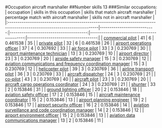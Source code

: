 #Occupation aircraft marshaller
##Number skills 13
###Similar occupations:
| occupation                                                                                                                  |   skills in this occupation |   skills that match aircraft marshaller |   percentage match with aircraft marshaller |   skills not in aircraft marshaller |
|:----------------------------------------------------------------------------------------------------------------------------|----------------------------:|----------------------------------------:|--------------------------------------------:|------------------------------------:|
| [commercial pilot](commercial_pilot.md)                                                                                     |                          41 |                                       6 |                                    0.461538 |                                  35 |
| [private pilot](private_pilot.md)                                                                                           |                          32 |                                       6 |                                    0.461538 |                                  26 |
| [airport operations officer](airport_operations_officer.md)                                                                 |                          37 |                                       4 |                                    0.307692 |                                  33 |
| [air force pilot](air_force_pilot.md)                                                                                       |                          33 |                                       3 |                                    0.230769 |                                  30 |
| [airport maintenance technician](airport_maintenance_technician.md)                                                         |                          13 |                                       3 |                                    0.230769 |                                  10 |
| [airport director](airport_director.md)                                                                                     |                          23 |                                       3 |                                    0.230769 |                                  20 |
| [airside safety manager](airside_safety_manager.md)                                                                         |                          15 |                                       3 |                                    0.230769 |                                  12 |
| [aviation communications and frequency coordination manager](aviation_communications_and_frequency_coordination_manager.md) |                          15 |                                       3 |                                    0.230769 |                                  12 |
| [helicopter pilot](helicopter_pilot.md)                                                                                     |                          39 |                                       3 |                                    0.230769 |                                  36 |
| [airline transport pilot](airline_transport_pilot.md)                                                                       |                          36 |                                       3 |                                    0.230769 |                                  33 |
| [aircraft dispatcher](aircraft_dispatcher.md)                                                                               |                          24 |                                       3 |                                    0.230769 |                                  21 |
| [co-pilot](co-pilot.md)                                                                                                     |                          43 |                                       3 |                                    0.230769 |                                  40 |
| [aircraft pilot](aircraft_pilot.md)                                                                                         |                          23 |                                       3 |                                    0.230769 |                                  20 |
| [aircraft cargo operations coordinator](aircraft_cargo_operations_coordinator.md)                                           |                          24 |                                       3 |                                    0.230769 |                                  21 |
| [shunter](shunter.md)                                                                                                       |                          33 |                                       2 |                                    0.153846 |                                  31 |
| [ground lighting officer](ground_lighting_officer.md)                                                                       |                          20 |                                       2 |                                    0.153846 |                                  18 |
| [aviation safety officer](aviation_safety_officer.md)                                                                       |                          17 |                                       2 |                                    0.153846 |                                  15 |
| [aircraft maintenance coordinator](aircraft_maintenance_coordinator.md)                                                     |                          15 |                                       2 |                                    0.153846 |                                  13 |
| [airport planning engineer](airport_planning_engineer.md)                                                                   |                          19 |                                       2 |                                    0.153846 |                                  17 |
| [airport security officer](airport_security_officer.md)                                                                     |                          16 |                                       2 |                                    0.153846 |                                  14 |
| [aviation surveillance and code coordination manager](aviation_surveillance_and_code_coordination_manager.md)               |                          14 |                                       2 |                                    0.153846 |                                  12 |
| [airport environment officer](airport_environment_officer.md)                                                               |                          15 |                                       2 |                                    0.153846 |                                  13 |
| [aviation data communications manager](aviation_data_communications_manager.md)                                             |                          13 |                                       2 |                                    0.153846 |                                  11 |
